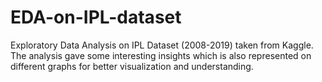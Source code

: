 # EDA-on-IPL-dataset
Exploratory Data Analysis on IPL Dataset (2008-2019) taken from Kaggle. The analysis gave some interesting insights which is also represented on different graphs for better visualization and understanding.
